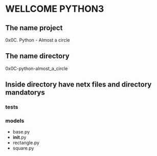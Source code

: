 #                        WELLCOME PYTHON3

## The name project

0x0C. Python - Almost a circle

## The name directory

0x0C-python-almost_a_circle

## Inside directory have netx files and directory mandatorys

### tests

### models

* base.py
* __init__.py
* rectangle.py
* square.py

